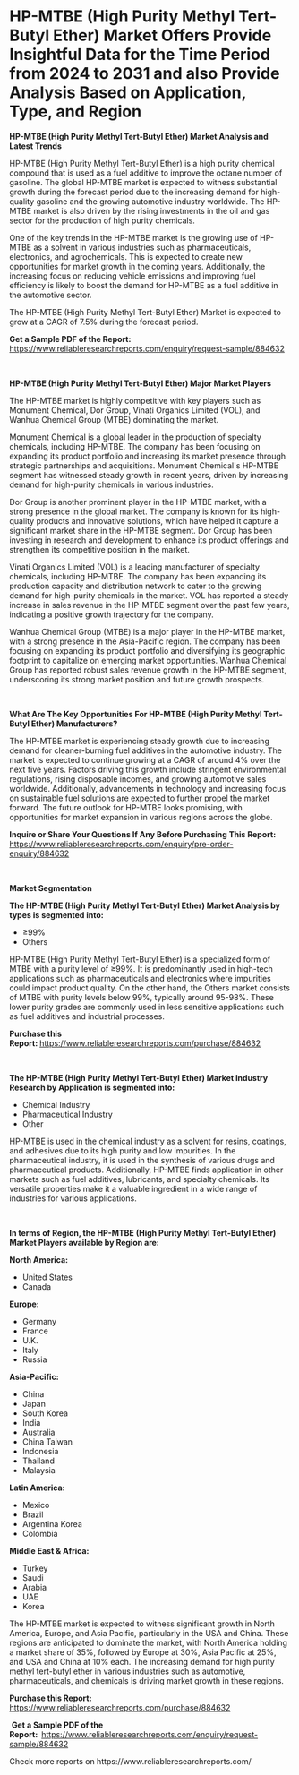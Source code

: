 <p><h1>HP-MTBE (High Purity Methyl Tert-Butyl Ether) Market Offers Provide Insightful Data for the Time Period from 2024 to 2031 and also Provide Analysis Based on Application, Type, and Region</h1></p><p><strong>HP-MTBE (High Purity Methyl Tert-Butyl Ether) Market Analysis and Latest Trends</strong></p>
<p><p>HP-MTBE (High Purity Methyl Tert-Butyl Ether) is a high purity chemical compound that is used as a fuel additive to improve the octane number of gasoline. The global HP-MTBE market is expected to witness substantial growth during the forecast period due to the increasing demand for high-quality gasoline and the growing automotive industry worldwide. The HP-MTBE market is also driven by the rising investments in the oil and gas sector for the production of high purity chemicals.</p><p>One of the key trends in the HP-MTBE market is the growing use of HP-MTBE as a solvent in various industries such as pharmaceuticals, electronics, and agrochemicals. This is expected to create new opportunities for market growth in the coming years. Additionally, the increasing focus on reducing vehicle emissions and improving fuel efficiency is likely to boost the demand for HP-MTBE as a fuel additive in the automotive sector.</p><p>The HP-MTBE (High Purity Methyl Tert-Butyl Ether) Market is expected to grow at a CAGR of 7.5% during the forecast period.</p></p>
<p><strong>Get a Sample PDF of the Report:&nbsp;</strong> <a href="https://www.reliableresearchreports.com/enquiry/request-sample/884632">https://www.reliableresearchreports.com/enquiry/request-sample/884632</a></p>
<p>&nbsp;</p>
<p><strong>HP-MTBE (High Purity Methyl Tert-Butyl Ether) Major Market Players</strong></p>
<p><p>The HP-MTBE market is highly competitive with key players such as Monument Chemical, Dor Group, Vinati Organics Limited (VOL), and Wanhua Chemical Group (MTBE) dominating the market.</p><p>Monument Chemical is a global leader in the production of specialty chemicals, including HP-MTBE. The company has been focusing on expanding its product portfolio and increasing its market presence through strategic partnerships and acquisitions. Monument Chemical's HP-MTBE segment has witnessed steady growth in recent years, driven by increasing demand for high-purity chemicals in various industries.</p><p>Dor Group is another prominent player in the HP-MTBE market, with a strong presence in the global market. The company is known for its high-quality products and innovative solutions, which have helped it capture a significant market share in the HP-MTBE segment. Dor Group has been investing in research and development to enhance its product offerings and strengthen its competitive position in the market.</p><p>Vinati Organics Limited (VOL) is a leading manufacturer of specialty chemicals, including HP-MTBE. The company has been expanding its production capacity and distribution network to cater to the growing demand for high-purity chemicals in the market. VOL has reported a steady increase in sales revenue in the HP-MTBE segment over the past few years, indicating a positive growth trajectory for the company.</p><p>Wanhua Chemical Group (MTBE) is a major player in the HP-MTBE market, with a strong presence in the Asia-Pacific region. The company has been focusing on expanding its product portfolio and diversifying its geographic footprint to capitalize on emerging market opportunities. Wanhua Chemical Group has reported robust sales revenue growth in the HP-MTBE segment, underscoring its strong market position and future growth prospects.</p></p>
<p>&nbsp;</p>
<p><strong>What Are The Key Opportunities For HP-MTBE (High Purity Methyl Tert-Butyl Ether) Manufacturers?</strong></p>
<p><p>The HP-MTBE market is experiencing steady growth due to increasing demand for cleaner-burning fuel additives in the automotive industry. The market is expected to continue growing at a CAGR of around 4% over the next five years. Factors driving this growth include stringent environmental regulations, rising disposable incomes, and growing automotive sales worldwide. Additionally, advancements in technology and increasing focus on sustainable fuel solutions are expected to further propel the market forward. The future outlook for HP-MTBE looks promising, with opportunities for market expansion in various regions across the globe.</p></p>
<p><strong>Inquire or Share Your Questions If Any Before Purchasing This Report:</strong> <a href="https://www.reliableresearchreports.com/enquiry/pre-order-enquiry/884632">https://www.reliableresearchreports.com/enquiry/pre-order-enquiry/884632</a></p>
<p>&nbsp;</p>
<p><strong>Market Segmentation</strong></p>
<p><strong>The HP-MTBE (High Purity Methyl Tert-Butyl Ether) Market Analysis by types is segmented into:</strong></p>
<p><ul><li>≥99%</li><li>Others</li></ul></p>
<p><p>HP-MTBE (High Purity Methyl Tert-Butyl Ether) is a specialized form of MTBE with a purity level of ≥99%. It is predominantly used in high-tech applications such as pharmaceuticals and electronics where impurities could impact product quality. On the other hand, the Others market consists of MTBE with purity levels below 99%, typically around 95-98%. These lower purity grades are commonly used in less sensitive applications such as fuel additives and industrial processes.</p></p>
<p><strong>Purchase this Report:&nbsp;</strong><a href="https://www.reliableresearchreports.com/purchase/884632">https://www.reliableresearchreports.com/purchase/884632</a></p>
<p>&nbsp;</p>
<p><strong>The HP-MTBE (High Purity Methyl Tert-Butyl Ether) Market Industry Research by Application is segmented into:</strong></p>
<p><ul><li>Chemical Industry</li><li>Pharmaceutical Industry</li><li>Other</li></ul></p>
<p><p>HP-MTBE is used in the chemical industry as a solvent for resins, coatings, and adhesives due to its high purity and low impurities. In the pharmaceutical industry, it is used in the synthesis of various drugs and pharmaceutical products. Additionally, HP-MTBE finds application in other markets such as fuel additives, lubricants, and specialty chemicals. Its versatile properties make it a valuable ingredient in a wide range of industries for various applications.</p></p>
<p>&nbsp;</p>
<p><strong>In terms of Region, the HP-MTBE (High Purity Methyl Tert-Butyl Ether) Market Players available by Region are:</strong></p>
<p>
    <p> <strong> North America: </strong>
        <ul>
            <li>United States</li>
            <li>Canada</li>
        </ul>
        </p> 
    <p> <strong> Europe: </strong>
        <ul>
            <li>Germany</li>
            <li>France</li>
            <li>U.K.</li>
            <li>Italy</li>
            <li>Russia</li>
        </ul>
        </p> 
    <p> <strong> Asia-Pacific: </strong>
        <ul>
            <li>China</li>
            <li>Japan</li>
            <li>South Korea</li>
            <li>India</li>
            <li>Australia</li>
            <li>China Taiwan</li>
            <li>Indonesia</li>
            <li>Thailand</li>
            <li>Malaysia</li>
        </ul>
        </p> 
    <p> <strong> Latin America: </strong>
        <ul>
            <li>Mexico</li>
            <li>Brazil</li>
            <li>Argentina Korea</li>
            <li>Colombia</li>
        </ul>
        </p> 
    <p> <strong> Middle East & Africa: </strong>
        <ul>
            <li>Turkey</li>
            <li>Saudi</li>
            <li>Arabia</li>
            <li>UAE</li>
            <li>Korea</li>
        </ul>
    </p>
    </p>
<p><p>The HP-MTBE market is expected to witness significant growth in North America, Europe, and Asia Pacific, particularly in the USA and China. These regions are anticipated to dominate the market, with North America holding a market share of 35%, followed by Europe at 30%, Asia Pacific at 25%, and USA and China at 10% each. The increasing demand for high purity methyl tert-butyl ether in various industries such as automotive, pharmaceuticals, and chemicals is driving market growth in these regions.</p></p>
<p><strong>Purchase this Report: </strong><a href="https://www.reliableresearchreports.com/purchase/884632">https://www.reliableresearchreports.com/purchase/884632</a></p>
<p>&nbsp;<strong>Get a Sample PDF of the Report:&nbsp;&nbsp;</strong><a href="https://www.reliableresearchreports.com/enquiry/request-sample/884632">https://www.reliableresearchreports.com/enquiry/request-sample/884632</a></p>
<p><strong></strong></p>
<p>Check more reports on https://www.reliableresearchreports.com/</p>
